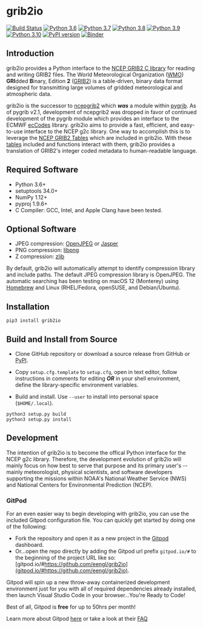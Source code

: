 # grib2io

[![Build Status](https://app.travis-ci.com/eengl/grib2io.svg?branch=master)](https://app.travis-ci.com/eengl/grib2io)
[![Python 3.6](https://img.shields.io/badge/python-3.6-blue.svg)](https://www.python.org/downloads/release/python-360/)
[![Python 3.7](https://img.shields.io/badge/python-3.7-blue.svg)](https://www.python.org/downloads/release/python-370/)
[![Python 3.8](https://img.shields.io/badge/python-3.8-blue.svg)](https://www.python.org/downloads/release/python-380/)
[![Python 3.9](https://img.shields.io/badge/python-3.9-blue.svg)](https://www.python.org/downloads/release/python-390/)
[![Python 3.10](https://img.shields.io/badge/python-3.10-blue.svg)](https://www.python.org/downloads/release/python-3100/)
[![PyPI version](https://badge.fury.io/py/grib2io.svg)](https://badge.fury.io/py/grib2io)
[![Binder](https://mybinder.org/badge_logo.svg)](https://mybinder.org/v2/gh/eengl/grib2io/HEAD)

## Introduction

grib2io provides a Python interface to the [NCEP GRIB2 C library](https://github.com/NOAA-EMC/NCEPLIBS-g2c) for reading and writing GRIB2 files.  The World Meteorological Organization ([WMO](https://www.wmo.int)) **GRI**dded **B**inary, Edition **2** ([GRIB2](https://www.wmo.int/pages/prog/www/WMOCodes/Guides/GRIB/GRIB2_062006.pdf)) is a table-driven, binary data format designed for transmitting large volumes of gridded meteorological and atmospheric data.

grib2io is the successor to [ncepgrib2](https://github.com/jswhit/ncepgrib2) which **_was_** a module within [pygrib](https://github.com/jswhit/pygrib).  As of pygrib v2.1, development of ncepgrib2 was dropped in favor of continued development of the pygrib module which provides an interface to the ECMWF [ecCodes](https://github.com/ecmwf/eccodes) library.  grib2io aims to provide a fast, efficient, and easy-to-use interface to the NCEP g2c library.  One way to accomplish this is to leverage the [NCEP GRIB2 Tables](https://www.nco.ncep.noaa.gov/pmb/docs/grib2/grib2_doc/) which are included in grib2io.  With these [tables](./grib2io/tables) included and functions interact with them, grib2io provides a translation of GRIB2's integer coded metadata to human-readable language.

## Required Software
* Python 3.6+
* setuptools 34.0+
* NumPy 1.12+
* pyproj 1.9.6+
* C Compiler: GCC, Intel, and Apple Clang have been tested.

## Optional Software
* JPEG compression: [OpenJPEG](https://www.openjpeg.org/) or [Jasper](https://github.com/jasper-software/jasper)
* PNG compression: [libpng](https://sourceforge.net/projects/libpng/)
* Z compression: [zlib](https://zlib.net/)

By default, grib2io will automatically attempt to identify compression library and include paths.  The default JPEG compression library is OpenJPEG.  The automatic searching has been testing on macOS 12 (Monterey) using [Homebrew](https://brew.sh) and Linux (RHEL/Fedora, openSUSE, and Debian/Ubuntu).

## Installation

```shell
pip3 install grib2io
```

## Build and Install from Source

* Clone GitHub repository or download a source release from GitHub or [PyPI](https://pypi.python.org/pypi/grib2io).

* Copy `setup.cfg.template` to `setup.cfg`, open in text editor, follow instructions in comments for editing **_OR_** in your shell environment, define the library-specific environment variables.

* Build and install.  Use `--user` to install into personal space (`$HOME/.local`).

```shell
python3 setup.py build
python3 setup.py install
```

## Development

The intention of grib2io is to become the offical Python interface for the NCEP g2c library.  Therefore, the development evolution of grib2io will mainly focus on how best to serve that purpose and its primary user's -- mainly meteorologist, physical scientists, and software developers supporting the missions within NOAA's National Weather Service (NWS) and National Centers for Environmental Prediction (NCEP).

### GitPod
For an even easier way to begin developing with grib2io, you can use the included Gitpod configuration file.
You can quickly get started by doing one of the following:
- Fork the repository and open it as a new project in the [Gitpod](https://gitpod.io/) dashboard.
- Or...open the repo directly by adding the Gitpod url prefix `gitpod.io/#` to the beginning of the project URL like so: [gitpod.io/#https://github.com/eengl/grib2io](gitpod.io/#https://github.com/eengl/grib2io).

Gitpod will spin up a new throw-away containerized development environment just for you with all of required dependencies already installed, then launch Visual Studio Code in your browser...You're Ready to Code!

Best of all, Gitpod is **free** for up to 50hrs per month!

Learn more about Gitpod [here](https://gitpod.io) or take a look at their [FAQ](https://community.gitpod.io/faq)
